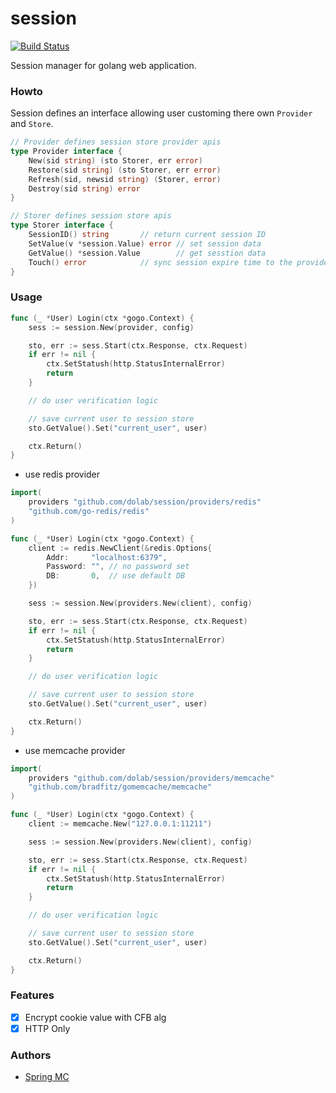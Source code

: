 # session

[![Build Status](https://travis-ci.org/dolab/session.svg?branch=master)](https://travis-ci.org/dolab/session)

Session manager for golang web application.

### Howto

Session defines an interface allowing user customing there own `Provider` and `Store`.

```go
// Provider defines session store provider apis
type Provider interface {
	New(sid string) (sto Storer, err error)
	Restore(sid string) (sto Storer, err error)
	Refresh(sid, newsid string) (Storer, error)
	Destroy(sid string) error
}

// Storer defines session store apis
type Storer interface {
	SessionID() string       // return current session ID
	SetValue(v *session.Value) error // set session data
	GetValue() *session.Value        // get sesstion data
	Touch() error            // sync session expire time to the provider
}
```

### Usage

```go
func (_ *User) Login(ctx *gogo.Context) {
    sess := session.New(provider, config)

    sto, err := sess.Start(ctx.Response, ctx.Request)
    if err != nil {
        ctx.SetStatush(http.StatusInternalError)
        return
    }

    // do user verification logic

    // save current user to session store
    sto.GetValue().Set("current_user", user)

    ctx.Return()
}
```

- use redis provider 
``` go
import(
    providers "github.com/dolab/session/providers/redis"
    "github.com/go-redis/redis"
)

func (_ *User) Login(ctx *gogo.Context) {
    client := redis.NewClient(&redis.Options{
		Addr:     "localhost:6379",
		Password: "", // no password set
		DB:       0,  // use default DB
	})

    sess := session.New(providers.New(client), config)

    sto, err := sess.Start(ctx.Response, ctx.Request)
    if err != nil {
        ctx.SetStatush(http.StatusInternalError)
        return
    }

    // do user verification logic

    // save current user to session store
    sto.GetValue().Set("current_user", user)

    ctx.Return()
}
```

- use memcache provider
``` go
import(
    providers "github.com/dolab/session/providers/memcache"
	"github.com/bradfitz/gomemcache/memcache"
)

func (_ *User) Login(ctx *gogo.Context) {
    client := memcache.New("127.0.0.1:11211")

    sess := session.New(providers.New(client), config)

    sto, err := sess.Start(ctx.Response, ctx.Request)
    if err != nil {
        ctx.SetStatush(http.StatusInternalError)
        return
    }

    // do user verification logic

    // save current user to session store
    sto.GetValue().Set("current_user", user)

    ctx.Return()
}
```

### Features

- [x] Encrypt cookie value with CFB alg
- [x] HTTP Only

### Authors

- [Spring MC](https://twitter.com/mcspring)